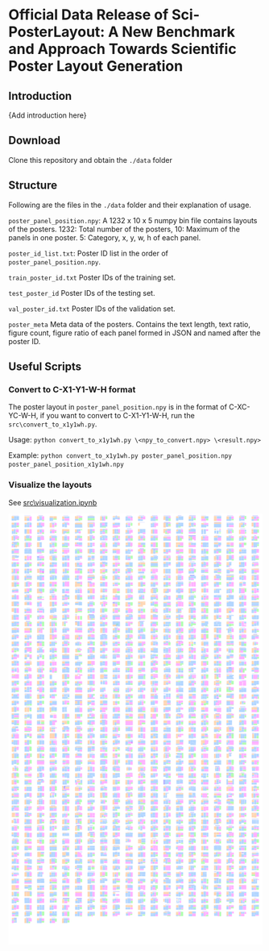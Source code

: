 # Official Data Release of Sci-PosterLayout: A New Benchmark and Approach Towards Scientific Poster Layout Generation

## Introduction

{Add introduction here}

## Download

Clone this repository and obtain the `./data` folder


## Structure

Following are the files in the `./data` folder and their explanation of usage.

`poster_panel_position.npy`: A 1232 x 10 x 5 numpy bin file contains layouts of the posters. 1232: Total number of the posters, 10: Maximum of the panels in one poster. 5: Category, x, y, w, h of each panel.

`poster_id_list.txt`: Poster ID list in the order of `poster_panel_position.npy`.

`train_poster_id.txt` Poster IDs of the training set.

`test_poster_id` Poster IDs of the testing set.

`val_poster_id.txt` Poster IDs of the validation set.

`poster_meta` Meta data of the posters. Contains the text length, text ratio, figure count, figure ratio of each panel formed in JSON and named after the poster ID.

## Useful Scripts

### Convert to C-X1-Y1-W-H format

The poster layout in `poster_panel_position.npy` is in the format of C-XC-YC-W-H, if you want to convert to C-X1-Y1-W-H, run the `src\convert_to_x1y1wh.py`.

Usage: `python convert_to_x1y1wh.py \<npy_to_convert.npy> \<result.npy>`

Example: `python convert_to_x1y1wh.py poster_panel_position.npy poster_panel_position_x1y1wh.npy`

### Visualize the layouts

See [src\visualization.ipynb](src\visualization.ipynb)

![Visualization](asset\visualization.png)